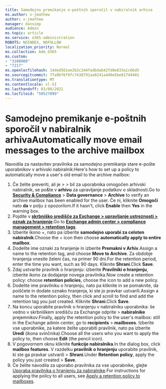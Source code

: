 ```yaml
---
title: Samodejno premikanje e-poštnih sporočil v nabiralnik arhiva
ms.author: v-jmathew
author: v-jmathew
manager: dansimp
audience: Admin
ms.topic: article
ms.service: o365-administration
ROBOTS: NOINDEX, NOFOLLOW
localization_priority: Normal
ms.collection: Adm_O365
ms.custom:
- "3100008"
- "7217"
ms.openlocfilehash: 14ded561ee2b3c244fadbdab42fd0e833a1c66d5
ms.sourcegitcommit: 7fa9bf6f9fc7438791aa9241a440e5be817d4401
ms.translationtype: MT
ms.contentlocale: sl-SI
ms.lasthandoff: 03/08/2021
ms.locfileid: "50527099"
---
```

# <a name="automatically-move-email-messages-to-the-archive-mailbox"></a><span data-ttu-id="2dac6-102">Samodejno premikanje e-poštnih sporočil v nabiralnik arhiva</span><span class="sxs-lookup"><span data-stu-id="2dac6-102">Automatically move email messages to the archive mailbox</span></span>

<span data-ttu-id="2dac6-103">Navodila za nastavitev pravilnika za samodejno premikanje stare e-pošte uporabnikov v arhivski nabiralnik:</span><span class="sxs-lookup"><span data-stu-id="2dac6-103">Here's how to set up a policy to automatically move a user's old email to the archive mailbox:</span></span>

1. <span data-ttu-id="2dac6-104">Če želite [](https://go.microsoft.com/fwlink/p/?linkid=2077143)preveriti, ali je  >    >  bil za uporabnika omogočen arhivski nabiralnik, se po&te v **arhivu** za upravljanje podatkov o skladnosti.</span><span class="sxs-lookup"><span data-stu-id="2dac6-104">Go to [**Security & Compliance**](https://go.microsoft.com/fwlink/p/?linkid=2077143) > **Data governance** > **Archive** to verify an archive mailbox has been enabled for the user.</span></span> <span data-ttu-id="2dac6-105">Če ni, kliknite **Omogoči** nato **da** v polju z opozorilom.</span><span class="sxs-lookup"><span data-stu-id="2dac6-105">If it hasn't, click **Enable** then **Yes** in the warning box.</span></span>
2. <span data-ttu-id="2dac6-106">Pojdite v [**skrbniško središče za Exchange > upravljanje ustreznosti > oznak za hranjenje**](https://go.microsoft.com/fwlink/?linkid=2059104).</span><span class="sxs-lookup"><span data-stu-id="2dac6-106">Go to [**Exchange admin center > compliance management > retention tags**](https://go.microsoft.com/fwlink/?linkid=2059104).</span></span>
3. <span data-ttu-id="2dac6-107">Izberite ikono +, nato pa izberite **samodejno uporabi za celoten nabiralnik**.</span><span class="sxs-lookup"><span data-stu-id="2dac6-107">Choose the + icon then choose **automatically apply to entire mailbox**.</span></span>
4. <span data-ttu-id="2dac6-108">Dodelite ime oznaki za hranjenje in izberite **Premakni v Arhiv**.</span><span class="sxs-lookup"><span data-stu-id="2dac6-108">Assign a name to the retention tag, and choose **Move to Archive**.</span></span> <span data-ttu-id="2dac6-109">Za obdobje hranjenja vnesite želeni čas, na primer 90 dni.</span><span class="sxs-lookup"><span data-stu-id="2dac6-109">For the retention period, enter the time you want, such as 90 days.</span></span> <span data-ttu-id="2dac6-110">Kliknite **Shrani**.</span><span class="sxs-lookup"><span data-stu-id="2dac6-110">Click **Save**.</span></span>
5. <span data-ttu-id="2dac6-111">Zdaj ustvarite pravilnik o hranjenju: izberite **Pravilniki o hranjenju**, izberite ikono za dodajanje novega pravilnika.</span><span class="sxs-lookup"><span data-stu-id="2dac6-111">Now create a retention policy: choose **retention policies**, choose the icon to add a new policy.</span></span>
6. <span data-ttu-id="2dac6-112">Dodelite ime pravilniku o hranjenju, nato pa kliknite in se pomaknite, da poiščete in dodate oznako hranjenja, ki ste jo pravkar ustvarili.</span><span class="sxs-lookup"><span data-stu-id="2dac6-112">Assign a name to the retention policy, then click and scroll to find and add the retention tag you just created.</span></span> <span data-ttu-id="2dac6-113">Kliknite **Shrani**.</span><span class="sxs-lookup"><span data-stu-id="2dac6-113">Click **Save**.</span></span>
7. <span data-ttu-id="2dac6-114">Na koncu uporabite pravilnik o hranjenju v nabiralniku uporabnika: še vedno v skrbniškem središču za Exchange odprite   >  **nabiralnike** prejemnikov.</span><span class="sxs-lookup"><span data-stu-id="2dac6-114">Finally, apply the retention policy to the user's mailbox: still in the Exchange admin center, go to **recipients** > **mailboxes**.</span></span> <span data-ttu-id="2dac6-115">Izberite vse uporabnike, za katere želite uporabiti pravilnik, nato pa izberite **Uredi** (ikona svinčnika).</span><span class="sxs-lookup"><span data-stu-id="2dac6-115">Choose all the users who you want to apply the policy to, then choose **Edit** (the pencil icon).</span></span>
8. <span data-ttu-id="2dac6-116">V pogovornem oknu kliknite **funkcije nabiralnika**.</span><span class="sxs-lookup"><span data-stu-id="2dac6-116">In the dialog box, click **mailbox features**.</span></span> <span data-ttu-id="2dac6-117">V razdelku **pravilnik o hranjenju** uporabite pravilnik, ki ste ga pravkar ustvarili > **Shrani**.</span><span class="sxs-lookup"><span data-stu-id="2dac6-117">Under **Retention policy**, apply the policy you just created > **Save**.</span></span>
9. <span data-ttu-id="2dac6-118">Če želite navodila za uporabo pravilnika za vse uporabnike, glejte [Uporaba pravilnika o hranjenju za nabiralnike](https://docs.microsoft.com/exchange/security-and-compliance/messaging-records-management/apply-retention-policy).</span><span class="sxs-lookup"><span data-stu-id="2dac6-118">For instructions for applying the policy to all users, see [Apply a retention policy to mailboxes](https://docs.microsoft.com/exchange/security-and-compliance/messaging-records-management/apply-retention-policy).</span></span>
